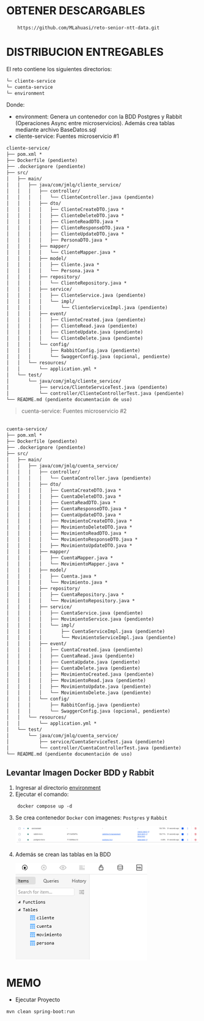 # OBTENER DESCARGABLES

```
    https://github.com/MLahuasi/reto-senior-ntt-data.git
```

# DISTRIBUCION ENTREGABLES

El reto contiene los siguientes directorios:

```
└─ cliente-service
└─ cuenta-service
└─ environment
```

Donde:

- environment: Genera un contenedor con la BDD Postgres y Rabbit (Operaciones Async entre microservicios). Además crea tablas mediante archivo BaseDatos.sql
- cliente-service: Fuentes microservicio #1

```
cliente-service/
├── pom.xml *
├── Dockerfile (pendiente)
├── .dockerignore (pendiente)
├── src/
│   ├── main/
│   │   ├── java/com/jmlq/cliente_service/
│   │   │   ├── controller/
│   │   │   │   └── ClienteController.java (pendiente)
│   │   │   ├── dto/
│   │   │   │   ├── ClienteCreateDTO.java *
│   │   │   │   ├── ClienteDeleteDTO.java *
│   │   │   │   ├── ClienteReadDTO.java *
│   │   │   │   ├── ClienteResponseDTO.java *
│   │   │   │   ├── ClienteUpdateDTO.java *
│   │   │   │   ├── PersonaDTO.java *
│   │   │   ├── mapper/
│   │   │   │   └── ClienteMapper.java *
│   │   │   ├── model/
│   │   │   │   ├── Cliente.java *
│   │   │   │   └── Persona.java *
│   │   │   ├── repository/
│   │   │   │   └── ClienteRepository.java *
│   │   │   ├── service/
│   │   │   │   ├── ClienteService.java (pendiente)
│   │   │   │   └── impl/
│   │   │   │       └── ClienteServiceImpl.java (pendiente)
│   │   │   ├── event/
│   │   │   │   ├── ClienteCreated.java (pendiente)
│   │   │   │   ├── ClienteRead.java (pendiente)
│   │   │   │   ├── ClienteUpdate.java (pendiente)
│   │   │   │   └── ClienteDelete.java (pendiente)
│   │   │   └── config/
│   │   │       ├── RabbitConfig.java (pendiente)
│   │   │       └── SwaggerConfig.java (opcional, pendiente)
│   │   └── resources/
│   │       └── application.yml *
│   └── test/
│       └── java/com/jmlq/cliente_service/
│           ├── service/ClienteServiceTest.java (pendiente)
│           └── controller/ClienteControllerTest.java (pendiente)
└── README.md (pendiente documentación de uso)

```

> cuenta-service: Fuentes microservicio #2

```

cuenta-service/
├── pom.xml *
├── Dockerfile (pendiente)
├── .dockerignore (pendiente)
├── src/
│   ├── main/
│   │   ├── java/com/jmlq/cuenta_service/
│   │   │   ├── controller/
│   │   │   │   └── CuentaController.java (pendiente)
│   │   │   ├── dto/
│   │   │   │   ├── CuentaCreateDTO.java *
│   │   │   │   ├── CuentaDeleteDTO.java *
│   │   │   │   ├── CuentaReadDTO.java *
│   │   │   │   ├── CuentaResponseDTO.java *
│   │   │   │   ├── CuentaUpdateDTO.java *
│   │   │   │   ├── MovimientoCreateDTO.java *
│   │   │   │   ├── MovimientoDeleteDTO.java *
│   │   │   │   ├── MovimientoReadDTO.java *
│   │   │   │   └── MovimientoResponseDTO.java *
│   │   │   │   ├── MovimientoUpdateDTO.java *
│   │   │   ├── mapper/
│   │   │   │   ├── CuentaMapper.java *
│   │   │   │   └── MovimientoMapper.java *
│   │   │   ├── model/
│   │   │   │   ├── Cuenta.java *
│   │   │   │   └── Movimiento.java *
│   │   │   ├── repository/
│   │   │   │   ├── CuentaRepository.java *
│   │   │   │   └── MovimientoRepository.java *
│   │   │   ├── service/
│   │   │   │   ├── CuentaService.java (pendiente)
│   │   │   │   ├── MovimientoService.java (pendiente)
│   │   │   │   └── impl/
│   │   │   │       ├── CuentaServiceImpl.java (pendiente)
│   │   │   │       └── MovimientoServiceImpl.java (pendiente)
│   │   │   ├── event/
│   │   │   │   ├── CuentaCreated.java (pendiente)
│   │   │   │   ├── CuentaRead.java (pendiente)
│   │   │   │   ├── CuentaUpdate.java (pendiente)
│   │   │   │   ├── CuentaDelete.java (pendiente)
│   │   │   │   ├── MovimientoCreated.java (pendiente)
│   │   │   │   ├── MovimientoRead.java (pendiente)
│   │   │   │   ├── MovimientoUpdate.java (pendiente)
│   │   │   │   └── MovimientoDelete.java (pendiente)
│   │   │   └── config/
│   │   │       ├── RabbitConfig.java (pendiente)
│   │   │       └── SwaggerConfig.java (opcional, pendiente)
│   │   └── resources/
│   │       └── application.yml *
│   └── test/
│       └── java/com/jmlq/cuenta_service/
│           ├── service/CuentaServiceTest.java (pendiente)
│           └── controller/CuentaControllerTest.java (pendiente)
└── README.md (pendiente documentación de uso)

```

## Levantar Imagen Docker BDD y Rabbit

1. Ingresar al directorio [environment](./environment/)
2. Ejecutar el comando:

```
    docker compose up -d
```

3. Se crea contenedor `Docker` con imagenes: `Postgres` y `Rabbit`

   ![](./assets/1-docker-environment.png)

4. Además se crean las tablas en la BDD

   ![](./assets/2-create-tables.png)

# MEMO

- Ejecutar Proyecto

```
mvn clean spring-boot:run

```
